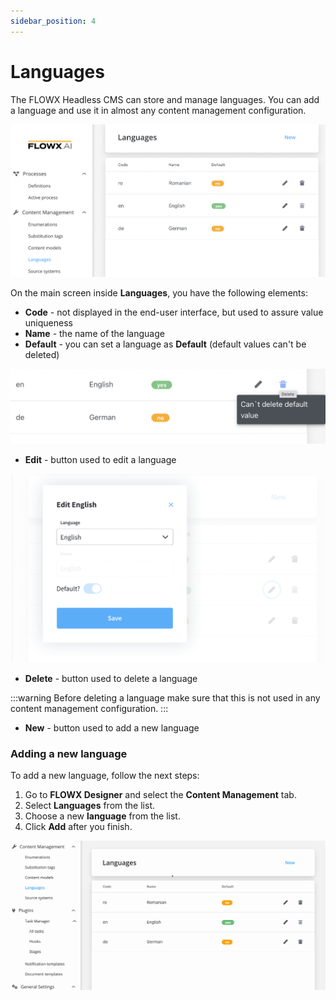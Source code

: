 ```yaml
---
sidebar_position: 4
---
```

# Languages

The FLOWX Headless CMS can store and manage languages. You can add a language and use it in almost any content management configuration.

![Languages](../../../img/languages.png)

On the main screen inside **Languages**, you have the following elements:

* **Code** - not displayed in the end-user interface, but used to assure value uniqueness
* **Name** - the name of the language
* **Default** - you can set a language as **Default** (default values can't be deleted)

![Default values](../../../img/lang_default_values.png)

* **Edit** - button used to edit a language

![Edit](../../../img/edit_languages.png)

* **Delete** - button used to delete a language

:::warning
Before deleting a language make sure that this is not used in any content management configuration.
:::

* **New** - button used to add a new language

### Adding a new language

To add a new language, follow the next steps:

1. Go to **FLOWX Designer** and select the **Content Management** tab.
2. Select **Languages** from the list.
3. Choose a new **language** from the list.
4. Click **Add** after you finish.

![](../../../img/adding_new_language.gif)